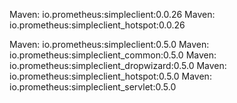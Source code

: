 Maven: io.prometheus:simpleclient:0.0.26
Maven: io.prometheus:simpleclient_hotspot:0.0.26

Maven: io.prometheus:simpleclient:0.5.0
Maven: io.prometheus:simpleclient_common:0.5.0
Maven: io.prometheus:simpleclient_dropwizard:0.5.0
Maven: io.prometheus:simpleclient_hotspot:0.5.0
Maven: io.prometheus:simpleclient_servlet:0.5.0

